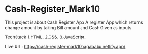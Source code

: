 # Cash-Register_Mark10
This project is about Cash Register App
A register App which returns change amount by taking Bill amount and Cash Given as inputs

TechStack
1.HTML.
2.CSS.
3.JavaScript.

Live Url : https://cash-register-mark10nagababu.netlify.app/
